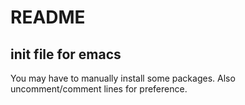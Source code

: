 # README

## init file for emacs
You may have to manually install some packages. Also uncomment/comment lines for preference.
